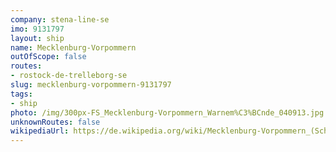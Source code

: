 ```yaml
---
company: stena-line-se
imo: 9131797
layout: ship
name: Mecklenburg-Vorpommern
outOfScope: false
routes:
- rostock-de-trelleborg-se
slug: mecklenburg-vorpommern-9131797
tags:
- ship
photo: /img/300px-FS_Mecklenburg-Vorpommern_Warnem%C3%BCnde_040913.jpg
unknownRoutes: false
wikipediaUrl: https://de.wikipedia.org/wiki/Mecklenburg-Vorpommern_(Schiff,_1996)
---
```

